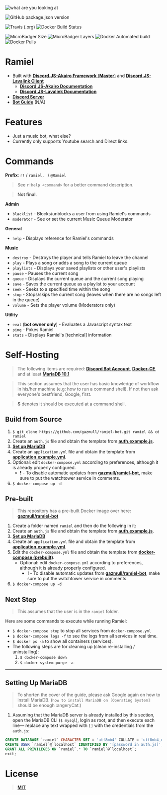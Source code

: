 ![what are you looking at](https://github.com/gazmull/ramiel-bot/blob/master/ramieru.png?raw=true)

![GitHub package.json version](https://img.shields.io/github/package-json/v/gazmull/ramiel-bot.svg?logo=github&style=for-the-badge)

![Travis (.org)](https://img.shields.io/travis/gazmull/ramiel-bot.svg?logo=travis&style=for-the-badge) ![Docker Build Status](https://img.shields.io/docker/cloud/build/gazmull/ramiel-bot.svg?logo=docker&style=for-the-badge&label=Build)

![MicroBadger Size](https://img.shields.io/microbadger/image-size/gazmull/ramiel-bot.svg?style=for-the-badge&logo=Docker&label=Size) ![MicroBadger Layers](https://img.shields.io/microbadger/layers/gazmull/ramiel-bot.svg?style=for-the-badge&logo=Docker&label=Layers) ![Docker Automated build](https://img.shields.io/docker/cloud/automated/gazmull/ramiel-bot.svg?style=for-the-badge&logo=Docker&label=Build) ![Docker Pulls](https://img.shields.io/docker/pulls/gazmull/ramiel-bot.svg?style=for-the-badge&logo=Docker&label=Pulls)

# Ramiel
- Built with [**Discord.JS-Akairo Framework** (**Master**)](https://github.com/1computer1/discord-akairo) and [**Discord.JS-Lavalink Client**](https://github.com/MrJacz/discord.js-lavalink)
    - [**Discord.JS-Akairo Documentation**](https://1computer1.github.io/discord-akairo/master)
    - [**Discord.JS-Lavalink Documentation**](https://mrjacz.github.io/discord.js-lavalink)
- [**Discord Server**](http://erosdev.thegzm.space)
- [**Bot Guide**](https://docs.thegzm.space/ramiel-bot) (N/A)

# Features
- Just a music bot, what else?
- Currently only supports Youtube search and Direct links.

# Commands
**Prefix**: `r!` / `ramiel, ` / `@Ramiel`

> See `r!help <command>` for a better command description.

> __Not final__.

**Admin**
- `blacklist` - Blocks/unblocks a user from using Ramiel's commands
- `moderator` - See or set the current Music Queue Moderator

**General**
- `help` - Displays reference for Ramiel's commands

**Music**
- `destroy` - Destroys the player and tells Ramiel to leave the channel
- `play` - Plays a song or adds a song to the current queue
- `playlists` - Displays your saved playlists or other user's playlists
- `pause` - Pauses the current song
- `queue` - Displays the current queue and the current song playing
- `save` - Saves the current queue as a playlist to your account
- `seek` - Seeks to a specified time within the song
- `stop` - Stops/skips the current song (leaves when there are no songs left in the queue)
- `volume` - Sets the player volume (Moderators only)

**Utility**
- `eval` (**bot owner only**) - Evaluates a Javascript syntax text
- `ping` - Pokes Ramiel
- `stats` - Displays Ramiel's [technical] information

# Self-Hosting
> The following items are required: [**Discord Bot Account**](https://github.com/reactiflux/discord-irc/wiki/Creating-a-discord-bot-&-getting-a-token), [**Docker-CE**](https://hub.docker.com/search/?type=edition&offering=community), and at least [**MariaDB 10.1**](https://mariadb.org/)

> This section assumes that the user has basic knowledge of workflow in his/her machine (e.g: how to run a command shell). If not then ask everyone's bestfriend, Google, first.

> **$** denotes it should be executed at a command shell.

## Build from Source

1. `$ git clone https://github.com/gazmull/ramiel-bot.git ramiel && cd ramiel`
2. Create an `auth.js` file and obtain the template from [**auth.example.js**](https://github.com/gazmull/ramiel-bot/blob/master/auth.example.js).
3. [**Set up MariaDB**](#setting-up-mariadb)
4. Create an `application.yml` file and obtain the template from [**application.example.yml**](https://github.com/gazmull/ramiel-bot/blob/master/application.example.yml).
5. Optional: edit `docker-compose.yml` according to preferences, although it is already properly configured.
   - **!** - To disable automatic updates from [**gazmull/ramiel-bot**](http://dockerhub.com/r/gazmull/ramiel-bot), make sure to put the watchtower service in comments.
6. `$ docker-compose up -d`

## Pre-built
> This repository has a pre-built Docker image over here: [**gazmull/ramiel-bot**](http://dockerhub.com/r/gazmull/ramiel-bot)

1. Create a folder named `ramiel` and then do the following in it:
2. Create an `auth.js` file and obtain the template from [**auth.example.js**](https://github.com/gazmull/ramiel-bot/blob/master/auth.example.js).
3. [**Set up MariaDB**](#setting-up-mariadb)
4. Create an `application.yml` file and obtain the template from [**application.example.yml**](https://github.com/gazmull/ramiel-bot/blob/master/application.example.yml).
5. Edit the `docker-compose.yml` file and obtain the template from [**docker-compose (prebuilt)**](https://gist.github.com/gazmull/1d13c735c86de2598c701968afbc6bcd).
   - Optional: edit `docker-compose.yml` according to preferences, although it is already properly configured.
     - **!** - To disable automatic updates from [**gazmull/ramiel-bot**](http://dockerhub.com/r/gazmull/ramiel-bot), make sure to put the watchtower service in comments.
6. `$ docker-compose up -d`

## Next Step
> This assumes that the user is in the `ramiel` folder.

Here are some commands to execute while running Ramiel:

- `$ docker-compose stop` to stop all services from `docker-compose.yml`
- `$ docker-compose logs -f` to see the logs from all services in real time.
- `$ docker ps -a` to show all containers (services).
- The following steps are for cleaning up (clean re-installing / uninstalling):
  1. `$ docker-compose down`
  2. `$ docker system purge -a`

---

## Setting Up MariaDB
> To shorten the cover of the guide, please ask Google again on how to install MariaDB. (`how to install MariaDB on [Operating System]` should be enough :angeryCat:)

1. Assuming that the MariaDB server is already installed by this section, open the MariaDB CLI (`$ mysql`), login as root, and then execute each line— replace any text wrapped with `[]` with the credentials from the `auth.js`:
```sql
CREATE DATABASE `ramiel` CHARACTER SET = 'utf8mb4' COLLATE = 'utf8mb4_unicode_ci';
CREATE USER `ramiel`@`localhost` IDENTIFIED BY '[password in auth.js]';
GRANT ALL PRIVILEGES ON `ramiel`.* TO `ramiel`@`localhost`;
exit;
```

# License
> [**MIT**](https://github.com/gazmull/ramiel-bot/blob/master/LICENSE)
